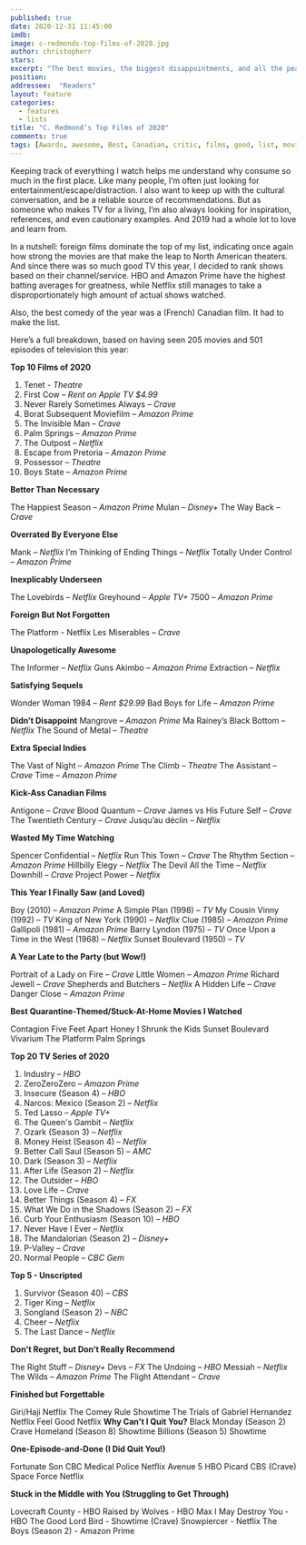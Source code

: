 ```yaml
---
published: true
date: 2020-12-31 11:45:00
imdb: 
image: c-redmonds-top-films-of-2020.jpg
author: christopherr 
stars: 
excerpt: "The best movies, the biggest disappointments, and all the peak television C. Redmond could consume are laid out in his annual year-end round-up."
position: 
addressee:  "Readers"
layout: feature
categories: 
  - features
  - lists
title: "C. Redmond’s Top Films of 2020"
comments: true
tags: [Awards, awesome, Best, Canadian, critic, films, good, list, movies, Top films 2020, worst, year end, 2020]
---
```

Keeping track of everything I watch helps me understand why consume so much in the first place. Like many people, I’m often just looking for entertainment/escape/distraction. I also want to keep up with the cultural conversation, and be a reliable source of recommendations. But as someone who makes TV for a living, I’m also always looking for inspiration, references, and even cautionary examples. And 2019 had a whole lot to love and learn from. 

In a nutshell: foreign films dominate the top of my list, indicating once again how strong the movies are that make the leap to North American theaters. And since there was so much good TV this year, I decided to rank shows based on their channel/service. HBO and Amazon Prime have the highest batting averages for greatness, while Netflix still manages to take a disproportionately high amount of actual shows watched. 

Also, the best comedy of the year was a (French) Canadian film. It had to make the list. 

Here’s a full breakdown, based on having seen 205 movies and 501 episodes of television this year: 

**Top 10 Films of 2020**

1. Tenet _- Theatre_
1. First Cow – _Rent on Apple TV $4.99_
1. Never Rarely Sometimes Always – _Crave_ 
1. Borat Subsequent Moviefilm – _Amazon Prime_ 
1. The Invisible Man – _Crave_ 
1. Palm Springs – _Amazon Prime_ 
1. The Outpost – _Netflix_ 
1. Escape from Pretoria – _Amazon Prime_ 
1. Possessor – _Theatre_ 
1. Boys State – _Amazon Prime_ 

**Better Than Necessary** 

The Happiest Season – _Amazon Prime_ 
Mulan – _Disney+_ 
The Way Back – _Crave_ 

**Overrated By Everyone Else** 

Mank – _Netflix_ 
I’m Thinking of Ending Things – _Netflix_ 
Totally Under Control – _Amazon Prime_ 

**Inexplicably Underseen** 

The Lovebirds – _Netflix_ 
Greyhound – _Apple TV+_ 
7500 – _Amazon Prime_ 

**Foreign But Not Forgotten** 

The Platform - Netflix 
Les Miserables – _Crave_ 

**Unapologetically Awesome** 

The Informer – _Netflix_ 
Guns Akimbo – _Amazon Prime_ 
Extraction – _Netflix_ 

**Satisfying Sequels** 

Wonder Woman 1984 – _Rent $29.99_
Bad Boys for Life – _Amazon Prime_ 

**Didn’t Disappoint** 
Mangrove – _Amazon Prime_ 
Ma Rainey’s Black Bottom – _Netflix_ 
The Sound of Metal – _Theatre_ 

**Extra Special Indies** 

The Vast of Night – _Amazon Prime_ 
The Climb – _Theatre_ 
The Assistant – _Crave_ 
Time – _Amazon Prime_ 

**Kick-Ass Canadian Films**

Antigone – _Crave_ 
Blood Quantum – _Crave_ 
James vs His Future Self – _Crave_ 
The Twentieth Century – _Crave_ 
Jusqu’au déclin – _Netflix_ 

**Wasted My Time Watching**

Spencer Confidential – _Netflix_ 
Run This Town – _Crave_ 
The Rhythm Section – _Amazon Prime_ 
Hillbilly Elegy – _Netflix_ 
The Devil All the Time – _Netflix_ 
Downhill – _Crave_ 
Project Power – _Netflix_ 

**This Year I Finally Saw (and Loved)** 

Boy (2010) – _Amazon Prime_ 
A Simple Plan (1998) – _TV_ 
My Cousin Vinny (1992) – _TV_ 
King of New York (1990) – _Netflix_ 
Clue (1985) – _Amazon Prime_ 
Gallipoli (1981) – _Amazon Prime_ 
Barry Lyndon (1975) – _TV_ 
Once Upon a Time in the West (1968) – _Netflix_ 
Sunset Boulevard (1950) – _TV_ 

**A Year Late to the Party (but Wow!)** 

Portrait of a Lady on Fire – _Crave_ 
Little Women – _Amazon Prime_ 
Richard Jewell – _Crave_ 
Shepherds and Butchers – _Netflix_ 
A Hidden Life – _Crave_ 
Danger Close – _Amazon Prime_

**Best Quarantine-Themed/Stuck-At-Home Movies I Watched** 

Contagion
Five Feet Apart
Honey I Shrunk the Kids
Sunset Boulevard
Vivarium
The Platform
Palm Springs

**Top 20 TV Series of 2020**

1. Industry – _HBO_ 
1. ZeroZeroZero – _Amazon Prime_ 
1. Insecure (Season 4) – _HBO_ 
1. Narcos: Mexico (Season 2) – _Netflix_ 
1. Ted Lasso – _Apple TV+_ 
1. The Queen's Gambit – _Netflix_ 
1. Ozark (Season 3) – _Netflix_ 
1. Money Heist (Season 4) – _Netflix_ 
1. Better Call Saul (Season 5) – _AMC_ 
1. Dark (Season 3) – _Netflix_ 
1. After Life (Season 2) – _Netflix_ 
1. The Outsider – _HBO_ 
1. Love Life – _Crave_ 
1. Better Things (Season 4) – _FX_ 
1. What We Do in the Shadows (Season 2) – _FX_ 
1. Curb Your Enthusiasm (Season 10) – _HBO_ 
1. Never Have I Ever – _Netflix_ 
1. The Mandalorian (Season 2) – _Disney+_ 
1. P-Valley – _Crave_ 
1. Normal People – _CBC Gem_

**Top 5 - Unscripted** 

1. Survivor (Season 40) – _CBS_ 
1. Tiger King – _Netflix_ 
1. Songland (Season 2) – _NBC_ 
1. Cheer – _Netflix_ 
1. The Last Dance – _Netflix_ 

**Don't Regret, but Don’t Really Recommend** 

The Right Stuff – _Disney+_ 
Devs – _FX_ 
The Undoing – _HBO_ 
Messiah – _Netflix_ 
The Wilds – _Amazon Prime_ 
The Flight Attendant – _Crave_ 

**Finished but Forgettable** 

Giri/Haji Netflix
The Comey Rule Showtime
The Trials of Gabriel Hernandez Netflix
Feel Good Netflix
**Why Can't I Quit You?** 
Black Monday (Season 2) Crave
Homeland (Season 8) Showtime
Billions (Season 5) Showtime

**One-Episode-and-Done (I Did Quit You!)** 

Fortunate Son CBC
Medical Police Netflix
Avenue 5 HBO
Picard CBS (Crave)
Space Force Netflix

**Stuck in the Middle with You** **(Struggling to Get Through)** 

Lovecraft County - HBO 
Raised by Wolves - HBO Max 
I May Destroy You - HBO 
The Good Lord Bird - Showtime (Crave) 
Snowpiercer - Netflix 
The Boys (Season 2) - Amazon Prime 